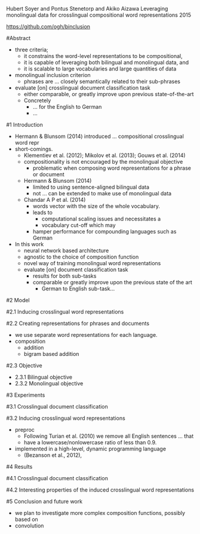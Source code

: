 Hubert Soyer and Pontus Stenetorp and Akiko Aizawa
Leveraging monolingual data for crosslingual compositional word representations
2015

https://github.com/ogh/binclusion

#Abstract 

* three criteria; 
  * it constrains the word-level representations to be compositional, 
  * it is capable of leveraging both bilingual and monolingual data, and 
  * it is scalable to large vocabularies and large quantities of data
* monolingual inclusion criterion
  * phrases are ... closely semantically related to their sub-phrases 
* evaluate [on] crosslingual document classification task 
  * either comparable, or greatly improve upon previous state-of-the-art
  * Concretely 
    * ... for the English to German
    * ...

#1 Introduction

* Hermann & Blunsom (2014) introduced ... compositional crosslingual word repr
* short-comings.  
  * Klementiev et al. (2012); Mikolov et al. (2013); Gouws et al.  (2014) 
  * compositionality is not encouraged by the monolingual objective
    * problematic when composing word representations for a phrase or document
  * Hermann & Blunsom (2014) 
    * limited to using sentence-aligned bilingual data 
    * not ... can be extended to make use of monolingual data
  * Chandar A P et al.  (2014) 
    * words vector with the size of the whole vocabulary.  
    * leads to 
      * computational scaling issues and necessitates a 
      * vocabulary cut-off which may 
    * hamper performance for compounding languages such as German
* In this work
  * neural network based architecture 
  * agnostic to the choice of composition function 
  * novel way of training monolingual word representations
  * evaluate [on] document classification task 
    * results for both sub-tasks 
    * comparable or greatly improve upon the previous state of the art
      * German to English sub-task...

#2 Model

#2.1 Inducing crosslingual word representations

#2.2 Creating representations for phrases and documents

* we use separate word representations for each language.
* composition
  * addition
  * bigram based addition

#2.3 Objective

* 2.3.1 Bilingual objective
* 2.3.2 Monolingual objective

#3 Experiments

#3.1 Crosslingual document classification

#3.2 Inducing crosslingual word representations

* preproc
  * Following Turian et al. (2010) we remove all English sentences ... that
  * have a lowercase/nonlowercase ratio of less than 0.9.
* implemented in a high-level, dynamic programming language 
  * (Bezanson et al., 2012),

#4 Results

#4.1 Crosslingual document classification

#4.2 Interesting properties of the induced crosslingual word representations

#5 Conclusion and future work

* we plan to investigate more complex composition functions, possibly based on
* convolution
